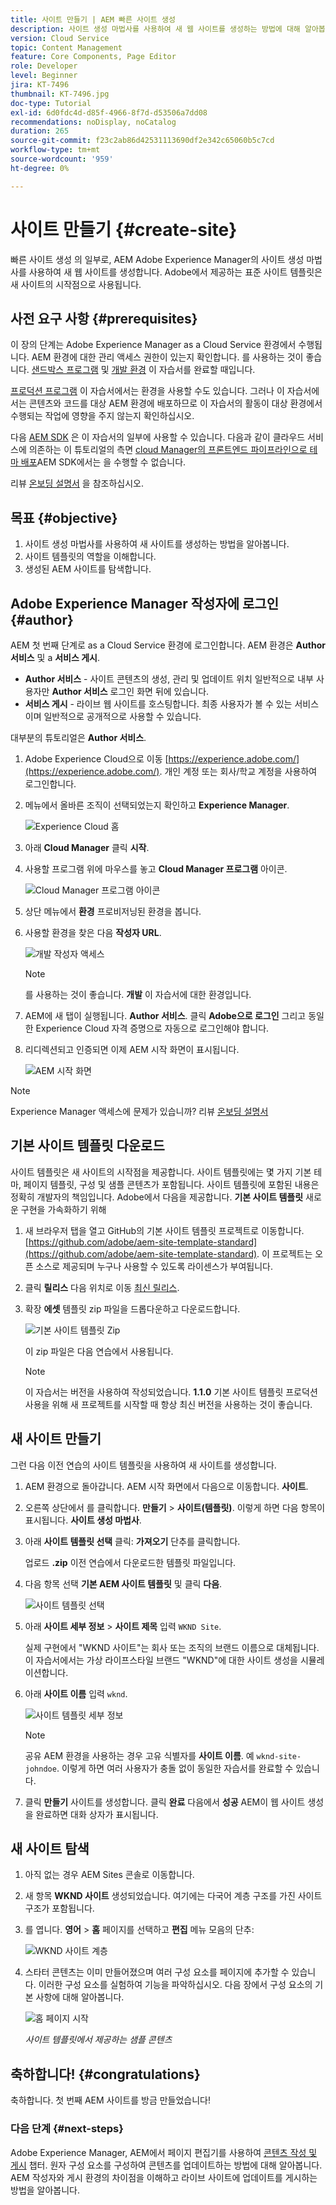 ```yaml
---
title: 사이트 만들기 | AEM 빠른 사이트 생성
description: 사이트 생성 마법사를 사용하여 새 웹 사이트를 생성하는 방법에 대해 알아봅니다. Adobe에서 제공하는 표준 사이트 템플릿은 새 사이트의 시작점입니다.
version: Cloud Service
topic: Content Management
feature: Core Components, Page Editor
role: Developer
level: Beginner
jira: KT-7496
thumbnail: KT-7496.jpg
doc-type: Tutorial
exl-id: 6d0fdc4d-d85f-4966-8f7d-d53506a7dd08
recommendations: noDisplay, noCatalog
duration: 265
source-git-commit: f23c2ab86d42531113690df2e342c65060b5c7cd
workflow-type: tm+mt
source-wordcount: '959'
ht-degree: 0%

---
```


# 사이트 만들기 {#create-site}

빠른 사이트 생성 의 일부로, AEM Adobe Experience Manager의 사이트 생성 마법사를 사용하여 새 웹 사이트를 생성합니다. Adobe에서 제공하는 표준 사이트 템플릿은 새 사이트의 시작점으로 사용됩니다.

## 사전 요구 사항 {#prerequisites}

이 장의 단계는 Adobe Experience Manager as a Cloud Service 환경에서 수행됩니다. AEM 환경에 대한 관리 액세스 권한이 있는지 확인합니다. 를 사용하는 것이 좋습니다. [샌드박스 프로그램](https://experienceleague.adobe.com/docs/experience-manager-cloud-service/onboarding/getting-access/sandbox-programs/introduction-sandbox-programs.html) 및 [개발 환경](https://experienceleague.adobe.com/docs/experience-manager-cloud-service/implementing/using-cloud-manager/manage-environments.html) 이 자습서를 완료할 때입니다.

[프로덕션 프로그램](https://experienceleague.adobe.com/docs/experience-manager-cloud-service/content/implementing/using-cloud-manager/programs/introduction-production-programs.html) 이 자습서에서는 환경을 사용할 수도 있습니다. 그러나 이 자습서에서는 콘텐츠와 코드를 대상 AEM 환경에 배포하므로 이 자습서의 활동이 대상 환경에서 수행되는 작업에 영향을 주지 않는지 확인하십시오.

다음 [AEM SDK](https://experienceleague.adobe.com/docs/experience-manager-learn/cloud-service/local-development-environment-set-up/aem-runtime.html) 은 이 자습서의 일부에 사용할 수 있습니다. 다음과 같이 클라우드 서비스에 의존하는 이 튜토리얼의 측면 [cloud Manager의 프론트엔드 파이프라인으로 테마 배포](https://experienceleague.adobe.com/docs/experience-manager-learn/getting-started-wknd-tutorial-develop/site-template/theming.html)AEM SDK에서는 을 수행할 수 없습니다.

리뷰 [온보딩 설명서](https://experienceleague.adobe.com/docs/experience-manager-cloud-service/onboarding/home.html) 을 참조하십시오.

## 목표 {#objective}

1. 사이트 생성 마법사를 사용하여 새 사이트를 생성하는 방법을 알아봅니다.
1. 사이트 템플릿의 역할을 이해합니다.
1. 생성된 AEM 사이트를 탐색합니다.

## Adobe Experience Manager 작성자에 로그인 {#author}

AEM 첫 번째 단계로 as a Cloud Service 환경에 로그인합니다. AEM 환경은 **Author 서비스** 및 a **서비스 게시**.

* **Author 서비스** - 사이트 콘텐츠의 생성, 관리 및 업데이트 위치 일반적으로 내부 사용자만 **Author 서비스** 로그인 화면 뒤에 있습니다.
* **서비스 게시** - 라이브 웹 사이트를 호스팅합니다. 최종 사용자가 볼 수 있는 서비스이며 일반적으로 공개적으로 사용할 수 있습니다.

대부분의 튜토리얼은 **Author 서비스**.

1. Adobe Experience Cloud으로 이동 [https://experience.adobe.com/](https://experience.adobe.com/). 개인 계정 또는 회사/학교 계정을 사용하여 로그인합니다.
1. 메뉴에서 올바른 조직이 선택되었는지 확인하고 **Experience Manager**.

   ![Experience Cloud 홈](assets/create-site/experience-cloud-home-screen.png)

1. 아래 **Cloud Manager** 클릭 **시작**.
1. 사용할 프로그램 위에 마우스를 놓고 **Cloud Manager 프로그램** 아이콘.

   ![Cloud Manager 프로그램 아이콘](assets/create-site/cloud-manager-program-icon.png)

1. 상단 메뉴에서 **환경** 프로비저닝된 환경을 봅니다.

1. 사용할 환경을 찾은 다음 **작성자 URL**.

   ![개발 작성자 액세스](assets/create-site/access-dev-environment.png)

   >[!NOTE]
   >
   >를 사용하는 것이 좋습니다. **개발** 이 자습서에 대한 환경입니다.

1. AEM에 새 탭이 실행됩니다. **Author 서비스**. 클릭 **Adobe으로 로그인** 그리고 동일한 Experience Cloud 자격 증명으로 자동으로 로그인해야 합니다.

1. 리디렉션되고 인증되면 이제 AEM 시작 화면이 표시됩니다.

   ![AEM 시작 화면](assets/create-site/aem-start-screen.png)

>[!NOTE]
>
> Experience Manager 액세스에 문제가 있습니까? 리뷰 [온보딩 설명서](https://experienceleague.adobe.com/docs/experience-manager-cloud-service/onboarding/home.html)

## 기본 사이트 템플릿 다운로드

사이트 템플릿은 새 사이트의 시작점을 제공합니다. 사이트 템플릿에는 몇 가지 기본 테마, 페이지 템플릿, 구성 및 샘플 콘텐츠가 포함됩니다. 사이트 템플릿에 포함된 내용은 정확히 개발자의 책임입니다. Adobe에서 다음을 제공합니다. **기본 사이트 템플릿** 새로운 구현을 가속화하기 위해

1. 새 브라우저 탭을 열고 GitHub의 기본 사이트 템플릿 프로젝트로 이동합니다. [https://github.com/adobe/aem-site-template-standard](https://github.com/adobe/aem-site-template-standard). 이 프로젝트는 오픈 소스로 제공되며 누구나 사용할 수 있도록 라이센스가 부여됩니다.
1. 클릭 **릴리스** 다음 위치로 이동 [최신 릴리스](https://github.com/adobe/aem-site-template-standard/releases/latest).
1. 확장 **에셋** 템플릿 zip 파일을 드롭다운하고 다운로드합니다.

   ![기본 사이트 템플릿 Zip](assets/create-site/template-basic-zip-file.png)

   이 zip 파일은 다음 연습에서 사용됩니다.

   >[!NOTE]
   >
   > 이 자습서는 버전을 사용하여 작성되었습니다. **1.1.0** 기본 사이트 템플릿 프로덕션 사용을 위해 새 프로젝트를 시작할 때 항상 최신 버전을 사용하는 것이 좋습니다.

## 새 사이트 만들기

그런 다음 이전 연습의 사이트 템플릿을 사용하여 새 사이트를 생성합니다.

1. AEM 환경으로 돌아갑니다. AEM 시작 화면에서 다음으로 이동합니다. **사이트**.
1. 오른쪽 상단에서 를 클릭합니다. **만들기** > **사이트(템플릿)**. 이렇게 하면 다음 항목이 표시됩니다. **사이트 생성 마법사**.
1. 아래 **사이트 템플릿 선택** 클릭: **가져오기** 단추를 클릭합니다.

   업로드 **.zip** 이전 연습에서 다운로드한 템플릿 파일입니다.

1. 다음 항목 선택 **기본 AEM 사이트 템플릿** 및 클릭 **다음**.

   ![사이트 템플릿 선택](assets/create-site/select-site-template.png)

1. 아래 **사이트 세부 정보** > **사이트 제목** 입력 `WKND Site`.

   실제 구현에서 &quot;WKND 사이트&quot;는 회사 또는 조직의 브랜드 이름으로 대체됩니다. 이 자습서에서는 가상 라이프스타일 브랜드 &quot;WKND&quot;에 대한 사이트 생성을 시뮬레이션합니다.

1. 아래 **사이트 이름** 입력 `wknd`.

   ![사이트 템플릿 세부 정보](assets/create-site/site-template-details.png)

   >[!NOTE]
   >
   > 공유 AEM 환경을 사용하는 경우 고유 식별자를 **사이트 이름**. 예 `wknd-site-johndoe`. 이렇게 하면 여러 사용자가 충돌 없이 동일한 자습서를 완료할 수 있습니다.

1. 클릭 **만들기** 사이트를 생성합니다. 클릭 **완료** 다음에서 **성공** AEM이 웹 사이트 생성을 완료하면 대화 상자가 표시됩니다.

## 새 사이트 탐색

1. 아직 없는 경우 AEM Sites 콘솔로 이동합니다.
1. 새 항목 **WKND 사이트** 생성되었습니다. 여기에는 다국어 계층 구조를 가진 사이트 구조가 포함됩니다.
1. 를 엽니다. **영어** > **홈** 페이지를 선택하고 **편집** 메뉴 모음의 단추:

   ![WKND 사이트 계층](assets/create-site/wknd-site-starter-hierarchy.png)

1. 스타터 콘텐츠는 이미 만들어졌으며 여러 구성 요소를 페이지에 추가할 수 있습니다. 이러한 구성 요소를 실험하여 기능을 파악하십시오. 다음 장에서 구성 요소의 기본 사항에 대해 알아봅니다.

   ![홈 페이지 시작](assets/create-site/start-home-page.png)

   *사이트 템플릿에서 제공하는 샘플 콘텐츠*

## 축하합니다! {#congratulations}

축하합니다. 첫 번째 AEM 사이트를 방금 만들었습니다!

### 다음 단계 {#next-steps}

Adobe Experience Manager, AEM에서 페이지 편집기를 사용하여 [콘텐츠 작성 및 게시](author-content-publish.md) 챕터. 원자 구성 요소를 구성하여 콘텐츠를 업데이트하는 방법에 대해 알아봅니다. AEM 작성자와 게시 환경의 차이점을 이해하고 라이브 사이트에 업데이트를 게시하는 방법을 알아봅니다.
